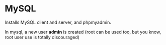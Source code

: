 MySQL
=======

Installs MySQL client and server, and phpmyadmin.

In mysql, a new user **admin** is created (root can be used too, but you know, root
user use is totally discouraged)
